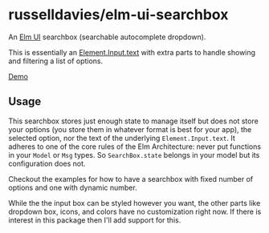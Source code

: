 # russelldavies/elm-ui-searchbox

An [Elm UI](https://package.elm-lang.org/packages/mdgriffith/elm-ui/latest/)
searchbox (searchable autocomplete dropdown).

This is essentially an
[Element.Input.text](https://package.elm-lang.org/packages/mdgriffith/elm-ui/latest/Element-Input#text)
with extra parts to handle showing and filtering a list of options.

[Demo](https://ellie-app.com/9K7CTJgMNqka1)

## Usage

This searchbox stores just enough state to manage itself but does not store
your options (you store them in whatever format is best for your app), the
selected option, nor the text of the underlying `Element.Input.text`. It
adheres to one of the core rules of the Elm Architecture: never put functions
in your `Model` or `Msg` types. So `SearchBox.state` belongs in your model but
its configuration does not.

Checkout the examples for how to have a searchbox with fixed number of options
and one with dynamic number.

While the the input box can be styled however you want, the other parts like
dropdown box, icons, and colors have no customization right now. If there is
interest in this package then I'll add support for this.
